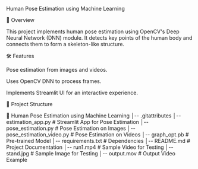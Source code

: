Human Pose Estimation using Machine Learning

📌 Overview

This project implements human pose estimation using OpenCV's Deep Neural Network (DNN) module. It detects key points of the human body and connects them to form a skeleton-like structure.

🛠️ Features

Pose estimation from images and videos.

Uses OpenCV DNN to process frames.

Implements Streamlit UI for an interactive experience.

📎 Project Structure

📁 Human Pose Estimation using Machine Learning
│-- .gitattributes
│-- estimation_app.py          # Streamlit App for Pose Estimation
│-- pose_estimation.py         # Pose Estimation on Images
│-- pose_estimation_video.py   # Pose Estimation on Videos
│-- graph_opt.pb               # Pre-trained Model
│-- requirements.txt           # Dependencies
│-- README.md                  # Project Documentation
│-- run1.mp4                   # Sample Video for Testing
│-- stand.jpg                  # Sample Image for Testing
│-- output.mov                 # Output Video Example

